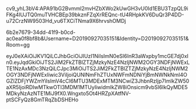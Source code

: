 cv9_yhL3bV4:APA91bG2Bvmml2mvHZbXWo2kUwGH3vU0Id1EBU3TzpQL9iFKg4IUJTQ0muTVHCBEp39bkznFZqXrREQnc-tU4RHpkKV6DuQr3P4DD-u72CrzNW9503Hd_vu6TXCiTNma9X6hrvshOMDj

6b2e7679-34dd-41f9-b0cd-ac0ea0f8bf8b&Username=D20190927035151&Identity=D20190927035151&Room=gg


eyJ0eXAiOiJKV1QiLCJhbGciOiJIUzI1NiIsImN0eSI6InR3aWxpby1mcGE7dj0xIn0.eyJqdGkiOiJTS2JiM2FkZTBlZTZjMzkyNzE4NzljNWM2OGY3NDFjNWExLTE1NzAxMDc3NzQiLCJpc3MiOiJTS2JiM2FkZTBlZTZjMzkyNzE4NzljNWM2OGY3NDFjNWExIiwic3ViIjoiQUNlNmFhZTUxNWFmNDNiYjBmNWNkNmI4OGZlZDFjYWZmYiIsImV4cCI6MTU3MDExMTM3NCwiZ3JhbnRzIjp7ImlkZW50aXR5IjoiRDIwMTkwOTI3MDM1MTUyIiwidmlkZW8iOnsicm9vbSI6IkQyMDE5MDkyNzAzNTE1MiJ9fX0.Wngxto5Ot4HRZpXAtfNV-ptSCFyQz8GmTRqZbDSHEHo
